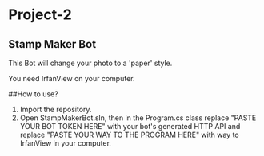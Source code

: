# Project-2
## Stamp Maker Bot

This Bot will change your photo to a 'paper' style.

You need IrfanView on your computer.

##How to use?
1. Import the repository.
2. Open StampMakerBot.sln, then in the Program.cs class replace "PASTE YOUR BOT TOKEN HERE" with your bot's generated HTTP API and replace "PASTE YOUR WAY TO THE PROGRAM HERE" with way to IrfanView in your computer.
